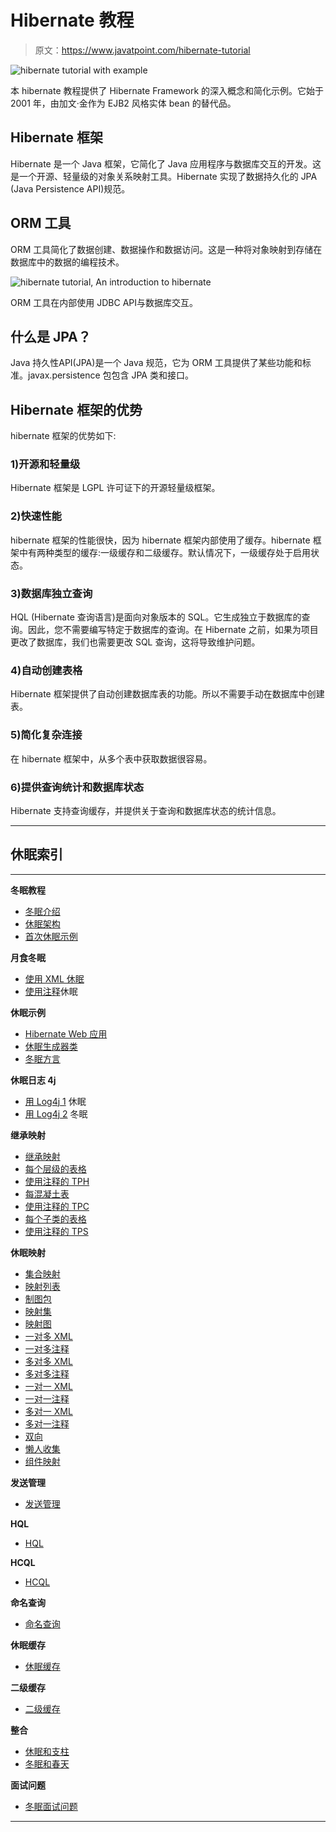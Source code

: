 # Hibernate 教程

> 原文：<https://www.javatpoint.com/hibernate-tutorial>

![hibernate tutorial with example](../img/f9a8e7f6721c5821e3b63920a507cefe.png)

本 hibernate 教程提供了 Hibernate Framework 的深入概念和简化示例。它始于 2001 年，由加文·金作为 EJB2 风格实体 bean 的替代品。

## Hibernate 框架

Hibernate 是一个 Java 框架，它简化了 Java 应用程序与数据库交互的开发。这是一个开源、轻量级的对象关系映射工具。Hibernate 实现了数据持久化的 JPA (Java Persistence API)规范。

## ORM 工具

ORM 工具简化了数据创建、数据操作和数据访问。这是一种将对象映射到存储在数据库中的数据的编程技术。

![hibernate tutorial, An introduction to hibernate](../img/b0e8d47d0711cbb7f461c3eb3364bf9a.png)

ORM 工具在内部使用 JDBC API与数据库交互。

## 什么是 JPA？

Java 持久性API(JPA)是一个 Java 规范，它为 ORM 工具提供了某些功能和标准。javax.persistence 包包含 JPA 类和接口。

## Hibernate 框架的优势

hibernate 框架的优势如下:

### 1)开源和轻量级

Hibernate 框架是 LGPL 许可证下的开源轻量级框架。

### 2)快速性能

hibernate 框架的性能很快，因为 hibernate 框架内部使用了缓存。hibernate 框架中有两种类型的缓存:一级缓存和二级缓存。默认情况下，一级缓存处于启用状态。

### 3)数据库独立查询

HQL (Hibernate 查询语言)是面向对象版本的 SQL。它生成独立于数据库的查询。因此，您不需要编写特定于数据库的查询。在 Hibernate 之前，如果为项目更改了数据库，我们也需要更改 SQL 查询，这将导致维护问题。

### 4)自动创建表格

Hibernate 框架提供了自动创建数据库表的功能。所以不需要手动在数据库中创建表。

### 5)简化复杂连接

在 hibernate 框架中，从多个表中获取数据很容易。

### 6)提供查询统计和数据库状态

Hibernate 支持查询缓存，并提供关于查询和数据库状态的统计信息。

* * *

## 休眠索引

* * *

**冬眠教程**

*   [冬眠介绍](hibernate-tutorial)
*   [休眠架构](hibernate-architecture)
*   [首次休眠示例](steps-to-create-first-hibernate-application)

**月食冬眠**

*   [使用 XML 休眠](example-to-create-hibernate-application-in-eclipse-ide)
*   [使用注释](hibernate-with-annotation)休眠

**休眠示例**

*   [Hibernate Web 应用](web-application-with-hibernate)
*   [休眠生成器类](generator-classes)
*   [冬眠方言](dialects-in-hibernate)

**休眠日志 4j**

*   [用 Log4j 1](hibernate-logging-by-log4j-using-xml-file) 休眠
*   [用 Log4j 2](hibernate-logging-by-log4j-using-properties-file) 冬眠

**继承映射**

*   [继承映射](hibernate-inheritance-mapping-tutorial)
*   [每个层级的表格](hibernate-table-per-hierarchy-example-using-xml-file)
*   [使用注释的 TPH](hibernate-table-per-hierarchy-using-annotation-tutorial-example)
*   [每混凝土表](table-per-concrete-class)
*   [使用注释的 TPC](hibernate-table-per-concrete-class-using-annotation-tutorial-example)
*   [每个子类的表格](table-per-subclass)
*   [使用注释的 TPS](hibernate-table-per-subclass-using-annotation-tutorial-example)

**休眠映射**

*   [集合映射](collection-mapping)
*   [映射列表](mapping-list-in-collection-mapping)
*   [制图包](mapping-bag-in-collection-mapping)
*   [映射集](mapping-set-in-collection-mapping)
*   [映射图](mapping-map-in-collection-mapping)
*   [一对多 XML](hibernate-one-to-many-example-using-xml)
*   [一对多注释](hibernate-one-to-many-mapping-using-annotation-example)
*   [多对多 XML](hibernate-many-to-many-example-using-xml)
*   [多对多注释](hibernate-many-to-many-example-using-annotation)
*   [一对一 XML](hibernate-one-to-one-example-using-xml)
*   [一对一注释](hibernate-one-to-one-example-using-annotation)
*   [多对一 XML](hibernate-many-to-one-example-using-xml)
*   [多对一注释](hibernate-many-to-one-example-using-annotation)
*   [双向](bidirectional-association)
*   [懒人收集](lazy-collection)
*   [组件映射](component-mapping)

**发送管理**

*   [发送管理](hibernate-transaction-management-example)

**HQL**

*   [HQL](hql)

**HCQL**

*   [HCQL](hcql)

**命名查询**

*   [命名查询](hibernate-named-query)

**休眠缓存**

*   [休眠缓存](Caching-in-hibernate)

**二级缓存**

*   [二级缓存](hibernate-second-level-cache)

**整合**

*   [休眠和支柱](hibernate-and-struts-integration)
*   [冬眠和春天](hibernate-and-spring-integration)

**面试问题**

*   [冬眠面试问题](hibernate-interview-questions)

* * *